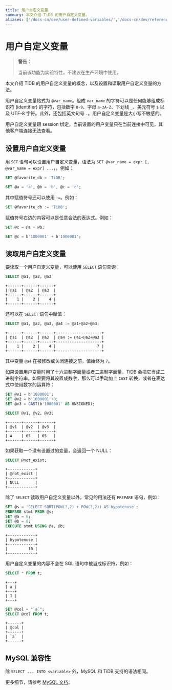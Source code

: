 ```yaml
---
title: 用户自定义变量
summary: 本文介绍 TiDB 的用户自定义变量。
aliases: ['/docs-cn/dev/user-defined-variables/','/docs-cn/dev/reference/sql/language-structure/user-defined-variables/']
---
```


# 用户自定义变量

> **警告：**
>
> 当前该功能为实验特性，不建议在生产环境中使用。

本文介绍 TiDB 的用户自定义变量的概念，以及设置和读取用户自定义变量的方法。

用户自定义变量格式为 `@var_name`。组成 `var_name` 的字符可以是任何能够组成标识符 (identifier) 的字符，包括数字 `0-9`、字母 `a-zA-Z`、下划线 `_`、美元符号 `$` 以及 UTF-8 字符。此外，还包括英文句号 `.`。用户自定义变量是大小写不敏感的。

用户自定义变量跟 session 绑定，当前设置的用户变量只在当前连接中可见，其他客户端连接无法查看。

## 设置用户自定义变量

用 `SET` 语句可以设置用户自定义变量，语法为 `SET @var_name = expr [, @var_name = expr] ...;`。例如：


```sql
SET @favorite_db = 'TiDB';
```


```sql
SET @a = 'a', @b = 'b', @c = 'c';
```

其中赋值符号还可以使用 `:=`。例如：


```sql
SET @favorite_db := 'TiDB';
```

赋值符号右边的内容可以是任意合法的表达式。例如：


```sql
SET @c = @a + @b;
```


```sql
SET @c = b'1000001' + b'1000001';
```

## 读取用户自定义变量

要读取一个用户自定义变量，可以使用 `SELECT` 语句查询：


```sql
SELECT @a1, @a2, @a3
```

```
+------+------+------+
| @a1  | @a2  | @a3  |
+------+------+------+
|    1 |    2 |    4 |
+------+------+------+
```

还可以在 `SELECT` 语句中赋值：

```sql
SELECT @a1, @a2, @a3, @a4 := @a1+@a2+@a3;
```

```
+------+------+------+--------------------+
| @a1  | @a2  | @a3  | @a4 := @a1+@a2+@a3 |
+------+------+------+--------------------+
|    1 |    2 |    4 |                  7 |
+------+------+------+--------------------+
```

其中变量 `@a4` 在被修改或关闭连接之前，值始终为 `7`。

如果设置用户变量时用了十六进制字面量或者二进制字面量，TiDB 会把它当成二进制字符串。如果要将其设置成数字，那么可以手动加上 `CAST` 转换，或者在表达式中使用数字的运算符：


```sql
SET @v1 = b'1000001';
SET @v2 = b'1000001'+0;
SET @v3 = CAST(b'1000001' AS UNSIGNED);
```


```sql
SELECT @v1, @v2, @v3;
```

```
+------+------+------+
| @v1  | @v2  | @v3  |
+------+------+------+
| A    | 65   | 65   |
+------+------+------+
```

如果获取一个没有设置过的变量，会返回一个 NULL：


```sql
SELECT @not_exist;
```

```
+------------+
| @not_exist |
+------------+
| NULL       |
+------------+
```

除了 `SELECT` 读取用户自定义变量以外，常见的用法还有 `PREPARE` 语句，例如：


```sql
SET @s = 'SELECT SQRT(POW(?,2) + POW(?,2)) AS hypotenuse';
PREPARE stmt FROM @s;
SET @a = 6;
SET @b = 8;
EXECUTE stmt USING @a, @b;
```

```
+------------+
| hypotenuse |
+------------+
|         10 |
+------------+
```

用户自定义变量的内容不会在 SQL 语句中被当成标识符，例如：


```sql
SELECT * FROM t;
```

```
+---+
| a |
+---+
| 1 |
+---+
```


```sql
SET @col = "`a`";
SELECT @col FROM t;
```

```
+------+
| @col |
+------+
| `a`  |
+------+
```

## MySQL 兼容性

除 `SELECT ... INTO <variable>` 外，MySQL 和 TiDB 支持的语法相同。

更多细节，请参考 [MySQL 文档](https://dev.mysql.com/doc/refman/5.7/en/user-variables.html)。
